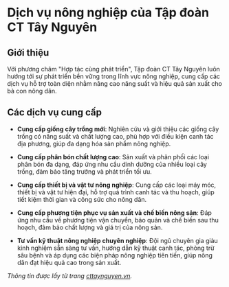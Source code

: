# Dịch vụ nông nghiệp của Tập đoàn CT Tây Nguyên

## Giới thiệu

Với phương châm "Hợp tác cùng phát triển", Tập đoàn CT Tây Nguyên luôn hướng tới sự phát triển bền vững trong lĩnh vực nông nghiệp, cung cấp các dịch vụ hỗ trợ toàn diện nhằm nâng cao năng suất và hiệu quả sản xuất cho bà con nông dân.

## Các dịch vụ cung cấp

- **Cung cấp giống cây trồng mới**: Nghiên cứu và giới thiệu các giống cây trồng có năng suất và chất lượng cao, phù hợp với điều kiện canh tác địa phương, giúp đa dạng hóa sản phẩm nông nghiệp.

- **Cung cấp phân bón chất lượng cao**: Sản xuất và phân phối các loại phân bón đa dạng, đáp ứng nhu cầu dinh dưỡng của nhiều loại cây trồng, đảm bảo tăng trưởng và phát triển tối ưu.

- **Cung cấp thiết bị và vật tư nông nghiệp**: Cung cấp các loại máy móc, thiết bị và vật tư hiện đại, hỗ trợ quá trình canh tác và thu hoạch, giúp tiết kiệm thời gian và công sức cho nông dân.

- **Cung cấp phương tiện phục vụ sản xuất và chế biến nông sản**: Đáp ứng nhu cầu về phương tiện vận chuyển, bảo quản và chế biến sau thu hoạch, đảm bảo chất lượng và giá trị của nông sản.

- **Tư vấn kỹ thuật nông nghiệp chuyên nghiệp**: Đội ngũ chuyên gia giàu kinh nghiệm sẵn sàng tư vấn, hướng dẫn kỹ thuật canh tác, phòng trừ sâu bệnh và áp dụng các biện pháp nông nghiệp tiên tiến, giúp nông dân đạt hiệu quả cao trong sản xuất.

*Thông tin được lấy từ trang [cttaynguyen.vn](https://cttaynguyen.vn/dich-vu-nong-nghiep/).*

